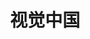 ---
description: 小编对此app的理解是：很好的广告素材。
layout: post
results:
- primaryGenreName: Social Networking
  version: '1.1'
  artworkUrl100: http://a1439.phobos.apple.com/us/r30/Purple6/v4/5b/ba/46/5bba465d-8926-e3ce-baba-4fa21e19e99d/mzl.nrlpeeyb.png
  trackViewUrl: https://itunes.apple.com/cn/app/shi-jue-zhong-guo/id717831204?mt=8&uo=4
  artworkUrl60: http://a195.phobos.apple.com/us/r30/Purple6/v4/a1/48/8c/a1488cd4-8563-9c98-000c-970448830cb7/Icon.png
  userRatingCountForCurrentVersion: 3
  sellerName: tian 孝义
  supportedDevices:
  - iPodTouchFifthGen
  - iPadFourthGen4G
  - iPadThirdGen4G
  - iPhone4
  - iPhone5c
  - iPadMini4G
  - iPhone4S
  - iPad23G
  - iPhone5s
  - iPadThirdGen
  - iPadFourthGen
  - iPad2Wifi
  - iPadMini
  - iPhone5
  genres:
  - 社交
  - 摄影与录像
  trackName: 视觉中国
  description: '“shijue.me 视觉中国”是中国最大的创意设计垂直网站，为用户提供行业资讯、创意灵感以及权威报道。


    “shijue.me 视觉中国”依托海量的正版创意素材，百万级的视觉创意注册会员，为政府、企业、机构提供定制化的创意众包服务。


    这里是一个关于灵感和创意的好玩的全栖互动社区，你可以在这里: 分享好看的图片找到品味同好、发表原创的作品获得更多成名的机会、编辑精彩的内容和大家分享你的奇闻乐事；你还可以在这里找到很多趣味相投的朋友，组合线下聚会活动；这里更是一个显现企业和品牌形象的地方。总之只要是和视觉、创意有关的想法，都可以在这里找到归属！'
  price: 0
  trackId: 717831204
  releaseDate: '2013-10-07T08:43:15Z'
  screenshotUrls:
  - http://a1.mzstatic.com/us/r30/Purple/v4/5b/c2/14/5bc2141b-2fb2-1ae4-7be0-7429b3c8366b/screen1136x1136.jpeg
  - http://a2.mzstatic.com/us/r30/Purple6/v4/1b/c8/b0/1bc8b052-e5ce-f9e2-9c4e-14a921279d63/screen1136x1136.jpeg
  - http://a3.mzstatic.com/us/r30/Purple4/v4/a9/ab/3c/a9ab3c55-af9a-f3c8-43fa-c3062ca36c64/screen1136x1136.jpeg
  - http://a2.mzstatic.com/us/r30/Purple4/v4/5e/b0/af/5eb0afbd-5c59-6908-822e-66cb5e52aabe/screen1136x1136.jpeg
  - http://a3.mzstatic.com/us/r30/Purple/v4/f0/e3/11/f0e3110a-0ade-f8d2-a009-7808c94a2e07/screen1136x1136.jpeg
  artistViewUrl: https://itunes.apple.com/cn/artist/tian-xiao-yi/id717831207?uo=4
  primaryGenreId: 6005
  averageUserRatingForCurrentVersion: 4.5
  kind: software
  fileSizeBytes: '8693878'
  bundleId: com.visualchina.vzone
  releaseNotes: '版本更新：

    1：修复断网情况下oauth验证失败的问题；

    2：修复“拍照”后导航栏样式错误的问题；

    3：状态栏显示问题及第一次不显示事件的问题；

    4：搜索栏不显示光标的问题；

    5：去评分 不能正常跳转的问题'
  sellerUrl: http://shijue.me
  artistName: tian 孝义
  trackCensoredName: 视觉中国
  isGameCenterEnabled: false
  contentAdvisoryRating: 4+
  languageCodesISO2A:
  - EN
  - ZH
  trackContentRating: 4+
  features: &a []
  wrapperType: software
  artworkUrl512: http://a1439.phobos.apple.com/us/r30/Purple6/v4/5b/ba/46/5bba465d-8926-e3ce-baba-4fa21e19e99d/mzl.nrlpeeyb.png
  formattedPrice: 免费
  artistId: 717831207
  genreIds:
  - '6005'
  - '6008'
  currency: CNY
  ipadScreenshotUrls: *a
category: 社交
tags: tag1
resultCount: 1
title: 视觉中国

---